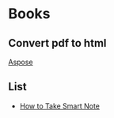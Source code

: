 # Books

## Convert pdf to html
[Aspose](https://products.aspose.app/words/conversion/pdf-to-html)

## List
- [How to Take Smart Note](https://rozaq-id.github.io/books/how_to_take_smart_notes)
